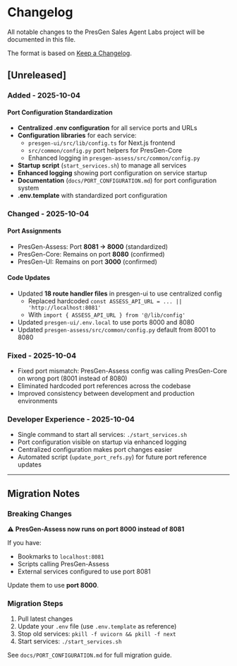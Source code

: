# Changelog

All notable changes to the PresGen Sales Agent Labs project will be documented in this file.

The format is based on [Keep a Changelog](https://keepachangelog.com/en/1.0.0/).

## [Unreleased]

### Added - 2025-10-04

#### Port Configuration Standardization
- **Centralized .env configuration** for all service ports and URLs
- **Configuration libraries** for each service:
  - `presgen-ui/src/lib/config.ts` for Next.js frontend
  - `src/common/config.py` port helpers for PresGen-Core
  - Enhanced logging in `presgen-assess/src/common/config.py`
- **Startup script** (`start_services.sh`) to manage all services
- **Enhanced logging** showing port configuration on service startup
- **Documentation** (`docs/PORT_CONFIGURATION.md`) for port configuration system
- **.env.template** with standardized port configuration

### Changed - 2025-10-04

#### Port Assignments
- PresGen-Assess: Port **8081 → 8000** (standardized)
- PresGen-Core: Remains on port **8080** (confirmed)
- PresGen-UI: Remains on port **3000** (confirmed)

#### Code Updates
- Updated **18 route handler files** in presgen-ui to use centralized config
  - Replaced hardcoded `const ASSESS_API_URL = ... || 'http://localhost:8081'`
  - With `import { ASSESS_API_URL } from '@/lib/config'`
- Updated `presgen-ui/.env.local` to use ports 8000 and 8080
- Updated `presgen-assess/src/common/config.py` default from 8001 to 8080

### Fixed - 2025-10-04

- Fixed port mismatch: PresGen-Assess config was calling PresGen-Core on wrong port (8001 instead of 8080)
- Eliminated hardcoded port references across the codebase
- Improved consistency between development and production environments

### Developer Experience - 2025-10-04

- Single command to start all services: `./start_services.sh`
- Port configuration visible on startup via enhanced logging
- Centralized configuration makes port changes easier
- Automated script (`update_port_refs.py`) for future port reference updates

---

## Migration Notes

### Breaking Changes
⚠️ **PresGen-Assess now runs on port 8000 instead of 8081**

If you have:
- Bookmarks to `localhost:8081`
- Scripts calling PresGen-Assess
- External services configured to use port 8081

Update them to use **port 8000**.

### Migration Steps
1. Pull latest changes
2. Update your `.env` file (use `.env.template` as reference)
3. Stop old services: `pkill -f uvicorn && pkill -f next`
4. Start services: `./start_services.sh`

See `docs/PORT_CONFIGURATION.md` for full migration guide.
